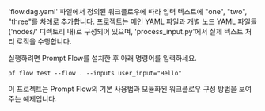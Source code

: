   'flow.dag.yaml' 파일에서 정의된 워크플로우에 따라 입력 텍스트에 "one", "two", "three"를 차례로 추가합니다. 프로젝트는 메인 YAML 파일과 개별 노드 YAML 파일들('nodes/' 디렉토리 내)로 구성되어 있으며, 'process_input.py'에서 실제 텍스트 처리 로직을 수행합니다.

  실행하려면 Prompt Flow를 설치한 후 아래 명령어를 입력하세요.

```
pf flow test --flow . --inputs user_input="Hello"
```

  이 프로젝트는 Prompt Flow의 기본 사용법과 모듈화된 워크플로우 구성 방법을 보여주는 예제입니다.